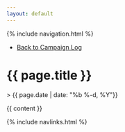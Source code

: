 ```yaml
---
layout: default
---
```


{% include navigation.html %}

<ul>
  <li><a href="/bardstest/episodes.html" {% if page.url == "/bardstest/episodes.html" %}class="active"{% endif %}>Back to Campaign Log</a></li>
</ul>

<h1>{{ page.title }}</h1>  

<p> > {{ page.date | date: "%b %-d, %Y"}}</P>

{{ content }}  

{% include navlinks.html %}

